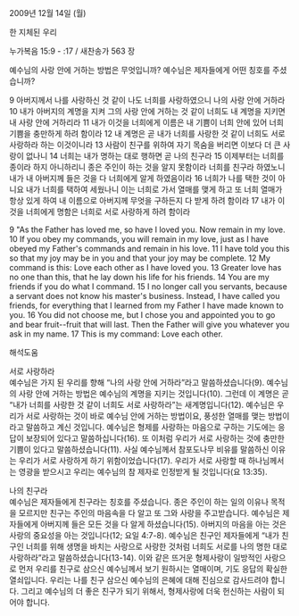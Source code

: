 2009년 12월 14일 (월)

한 지체된 우리



누가복음 15:9 - :17 / 새찬송가 563 장


예수님의 사랑 안에 거하는 방법은 무엇입니까? 
예수님은 제자들에게 어떤 칭호를 주셨습니까?  

9 아버지께서 나를 사랑하신 것 같이 나도 너희를 사랑하였으니 나의 사랑 안에 거하라 10 내가 아버지의 계명을 지켜 그의 사랑 안에 거하는 것 같이 너희도 내 계명을 지키면 내 사랑 안에 거하리라 11 내가 이것을 너희에게 이름은 내 기쁨이 너희 안에 있어 너희 기쁨을 충만하게 하려 함이라 12 내 계명은 곧 내가 너희를 사랑한 것 같이 너희도 서로 사랑하라 하는 이것이니라  13 사람이 친구를 위하여 자기 목숨을 버리면 이보다 더 큰 사랑이 없나니 14 너희는 내가 명하는 대로 행하면 곧 나의 친구라 15 이제부터는 너희를 종이라 하지 아니하리니 종은 주인이 하는 것을 알지 못함이라 너희를 친구라 하였노니 내가 내 아버지께 들은 것을 다 너희에게 알게 하였음이라 16 너희가 나를 택한 것이 아니요 내가 너희를 택하여 세웠나니 이는 너희로 가서 열매를 맺게 하고 또 너희 열매가 항상 있게 하여 내 이름으로 아버지께 무엇을 구하든지 다 받게 하려 함이라 17 내가 이것을 너희에게 명함은 너희로 서로 사랑하게 하려 함이라    

9 "As the Father has loved me, so have I loved you. Now remain in my love. 10 If you obey my commands, you will remain in my love, just as I have obeyed my Father's commands and remain in his love. 11 I have told you this so that my joy may be in you and that your joy may be complete. 12 My command is this: Love each other as I have loved you. 13 Greater love has no one than this, that he lay down his life for his friends. 14 You are my friends if you do what I command. 15 I no longer call you servants, because a servant does not know his master's business. Instead, I have called you friends, for everything that I learned from my Father I have made known to you. 16 You did not choose me, but I chose you and appointed you to go and bear fruit--fruit that will last. Then the Father will give you whatever you ask in my name.  17 This is my command: Love each other.

해석도움





서로 사랑하라  
예수님은 가지 된 우리를 향해 “나의 사랑 안에 거하라”라고 말씀하셨습니다(9). 예수님의 사랑 안에 거하는 방법은 예수님의 계명을 지키는 것입니다(10). 그런데 이 계명은 곧 “내가 너희를 사랑한 것 같이 너희도 서로 사랑하라”는 새계명입니다(12). 예수님은 우리가 서로 사랑하는 것이 바로 예수님 안에 거하는 방법이요, 풍성한 열매를 맺는 방법이라고 말씀하고 계신 것입니다. 예수님은 형제를 사랑하는 마음으로 구하는 기도에는 응답이 보장되어 있다고 말씀하십니다(16). 또 이처럼 우리가 서로 사랑하는 것에 충만한 기쁨이 있다고 말씀하셨습니다(11). 사실 예수님께서 참포도나무 비유를 말씀하신 이유는 우리가 서로 사랑하게 하기 위함이었습니다(17). 우리가 서로 사랑할 때 하나님께서는 영광을 받으시고 우리는 예수님의 참 제자로 인정받게 될 것입니다(요 13:35).            

나의 친구라  
예수님은 제자들에게 친구라는 칭호를 주셨습니다. 종은 주인이 하는 일의 이유나 목적을 모르지만 친구는 주인의 마음속을 다 알고 또 그와 사랑을 주고받습니다. 예수님은 제자들에게 아버지께 들은 모든 것을 다 알게 하셨습니다(15). 아버지의 마음을 아는 것은 사랑의 중요성을 아는 것입니다(12; 요일 4:7-8). 예수님은 친구인 제자들에게 “내가 친구인 너희를 위해 생명을 바치는 사랑으로 사랑한 것처럼 너희도 서로를 나의 명한 대로 사랑하라”라고 말씀하셨습니다(13-14). 이와 같은 뜨거운 형제사랑이 일방적인 사랑으로 먼저 우리를 친구로 삼으신 예수님께서 보기 원하시는 열매이며, 기도 응답의 확실한 열쇠입니다. 우리는 나를 친구 삼으신 예수님의 은혜에 대해 진심으로 감사드려야 합니다. 그리고 예수님의 더 좋은 친구가 되기 위해서, 형제사랑에 더욱 헌신하는 사람이 되어야 합니다.